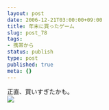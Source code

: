 ```yaml
---
layout: post
date: 2006-12-21T03:00:00+09:00
title: 年末に買ったゲーム
slug: post_78
tags:
- 携帯から
status: publish
type: post
published: true
meta: {}
---
```

<div class="caption">正直、買いすぎたかも。</div>
<div class="photo"><img src="http://wo.skr.jp/images/uploads/blog-photo-1166708707.74-0.jpg" /></div>
